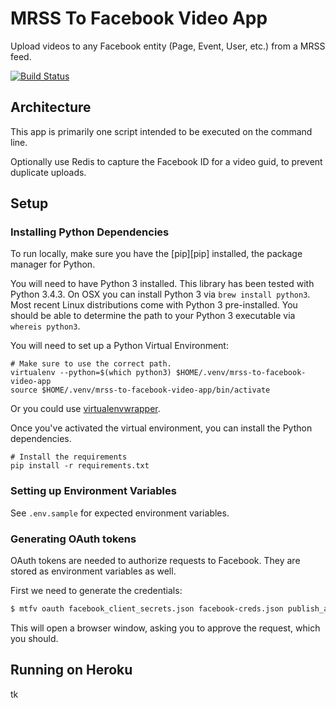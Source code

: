 MRSS To Facebook Video App
==========================

Upload videos to any Facebook entity (Page, Event, User, etc.) from a MRSS feed.

[![Build Status](https://travis-ci.org/fusioneng/mrss-to-facebook-video-app.svg)](https://travis-ci.org/fusioneng/mrss-to-facebook-video-app)

## Architecture

This app is primarily one script intended to be executed on the command line.

Optionally use Redis to capture the Facebook ID for a video guid, to prevent duplicate uploads.

## Setup

### Installing Python Dependencies

To run locally, make sure you have the [pip][pip] installed, the package manager for Python.

You will need to have Python 3 installed. This library has been tested with Python 3.4.3. On OSX you can install Python 3 via `brew install python3`. Most recent Linux distributions come with Python 3 pre-installed. You should be able to determine the path to your Python 3 executable via `whereis python3`.

You will need to set up a Python Virtual Environment:

```shell
# Make sure to use the correct path.
virtualenv --python=$(which python3) $HOME/.venv/mrss-to-facebook-video-app
source $HOME/.venv/mrss-to-facebook-video-app/bin/activate
```

Or you could use [virtualenvwrapper](https://virtualenvwrapper.readthedocs.org/en/latest/#introduction).

Once you've activated the virtual environment, you can install the Python dependencies.

```shell
# Install the requirements
pip install -r requirements.txt
```

### Setting up Environment Variables

See `.env.sample` for expected environment variables.

### Generating OAuth tokens

OAuth tokens are needed to authorize requests to Facebook. They are stored as environment variables as well.

First we need to generate the credentials:

```bash
$ mtfv oauth facebook_client_secrets.json facebook-creds.json publish_actions
```

This will open a browser window, asking you to approve the request, which you should.

## Running on Heroku

tk
